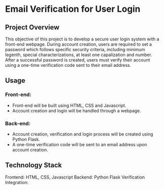 # Email Verification for User Login

## Project Overview

This objective of this project is to develop a secure user login system with a front-end webpage. During account creation, users are required to set a password which follows specific security criteria, including minimum legenth, special characterizations, at least one capalization and number. After a successful password is created, users must verify their account using a one-time verification code sent to their email address.

## Usage

### Front-end:
* Front-end will be built using HTML, CSS and Javascript.
* Account creation and login will be handled through a webpage.

### Back-end:
* Account creation, verification and login process will be created using Python Flask.
* A one-time verification code will be sent to an email address upon account creation.

## Technology Stack
Frontend: HTML, CSS, Javascript 
Backend: Python Flask
Verification Integration: 




